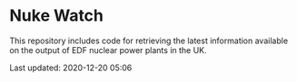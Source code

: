 # Nuke Watch

This repository includes code for retrieving the latest information available on the output of EDF nuclear power plants in the UK.

Last updated: 2020-12-20 05:06
